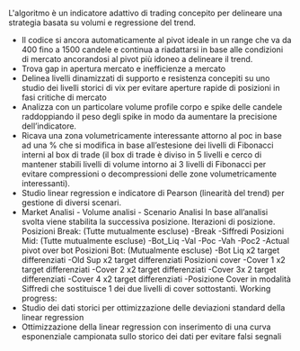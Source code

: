 L'algoritmo è un indicatore adattivo di trading concepito per delineare una strategia basata su volumi e regressione del trend.
* Il codice si ancora automaticamente al pivot ideale in un range che va da 400 fino a 1500 candele e continua a riadattarsi in base alle condizioni di mercato ancorandosi al pivot più idoneo a delineare il trend.
* Trova gap in apertura mercato e inefficienze a mercato
* Delinea livelli dinamizzati di supporto e resistenza concepiti su uno studio dei livelli storici di vix per evitare aperture rapide di posizioni in fasi critiche di mercato
* Analizza con un particolare volume profile corpo e spike delle candele raddoppiando il peso degli spike in modo da aumentare la precisione dell’indicatore.
* Ricava una zona volumetricamente interessante attorno al poc in base ad una % che si modifica in base all’estesione dei livelli di Fibonacci interni al box di trade (il box di trade è diviso in 5 livelli e cerco di mantener stabili livelli di volume intorno ai 3 livelli di Fibonacci per evitare compressioni o decompressioni delle zone volumetricamente interessanti).
* Studio linear regression e indicatore di Pearson (linearità del trend) per gestione di diversi scenari.
* Market Analisi - Volume analisi - Scenario Analisi
In base all’analisi svolta viene stabilita la successiva posizione.
Iterazioni di posizione. Posizioni Break: (Tutte mutualmente escluse) -Break -Siffredi Posizioni Mid: (Tutte mutualmente escluse) -Bot_Liq -Val -Poc -Vah -Poc2 -Actual pivot over bot Posizioni Bot: (Mutualmente escluse) -Bot Liq x2 target differenziati -Old Sup x2 target differenziati Posizioni cover -Cover 1 x2 target differenziati -Cover 2 x2 target differenziati -Cover 3x 2 target differenziati -Cover 4 x2 target differenziati -Posizione Cover in modalità Siffredi che sostituisce 1 dei due livelli di cover sottostanti.
Working progress:
* Studio dei dati storici per ottimizzazione delle deviazioni standard della linear regression
* Ottimizzazione della linear regression con inserimento di una curva esponenziale campionata sullo storico dei dati per evitare falsi segnali
